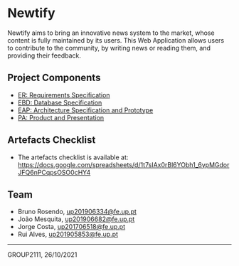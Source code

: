 # Newtify

Newtify aims to bring an innovative news system to the market, whose content is fully maintained by its users. This Web Application allows users to contribute to the community, by writing news or reading them, and providing their feedback.

## Project Components

* [ER: Requirements Specification](er.md)
* [EBD: Database Specification](ebd.md)
* [EAP: Architecture Specification and Prototype](eap.md)
* [PA: Product and Presentation](pa.md)

## Artefacts Checklist

* The artefacts checklist is available at: https://docs.google.com/spreadsheets/d/1t7sIAx0rBl6YObh1_6ypMGdorJFQ6nPCqpsOSO0cHY4

## Team

* Bruno Rosendo, up201906334@fe.up.pt
* João Mesquita, up201906682@fe.up.pt
* Jorge Costa, up201706518@fe.up.pt
* Rui Alves, up201905853@fe.up.pt

***
GROUP2111, 26/10/2021
